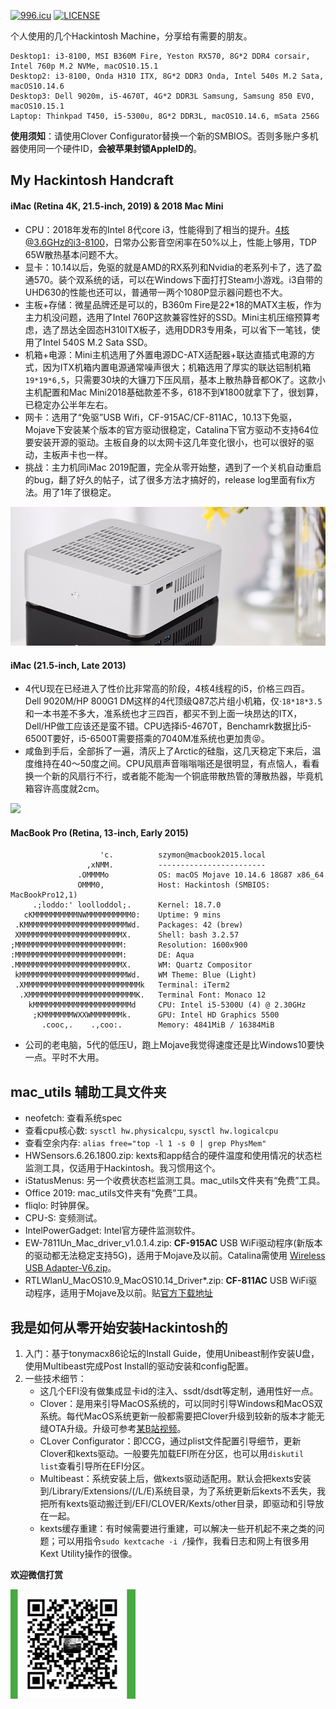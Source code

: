 
[![996.icu](https://img.shields.io/badge/link-996.icu-red.svg)](https://996.icu)
[![LICENSE](https://img.shields.io/badge/license-Anti%20996-blue.svg)](https://github.com/996icu/996.ICU/blob/master/LICENSE)

个人使用的几个Hackintosh Machine，分享给有需要的朋友。

```
Desktop1: i3-8100, MSI B360M Fire, Yeston RX570, 8G*2 DDR4 corsair, Intel 760p M.2 NVMe, macOS10.15.1
Desktop2: i3-8100, Onda H310 ITX, 8G*2 DDR3 Onda, Intel 540s M.2 Sata, macOS10.14.6
Desktop3: Dell 9020m, i5-4670T, 4G*2 DDR3L Samsung, Samsung 850 EVO, macOS10.15.1
Laptop: Thinkpad T450, i5-5300u, 8G*2 DDR3L, macOS10.14.6, mSata 256G
```

**使用须知**：请使用Clover Configurator替换一个新的SMBIOS。否则多账户多机器使用同一个硬件ID，**会被苹果封锁AppleID的**。

## My Hackintosh Handcraft
#### iMac (Retina 4K, 21.5-inch, 2019) & 2018 Mac Mini
- CPU：2018年发布的Intel 8代core i3，性能得到了相当的提升。4核@3.6GHz的i3-8100，日常办公影音空闲率在50%以上，性能上够用，TDP 65W散热基本问题不大。
- 显卡：10.14以后，免驱的就是AMD的RX系列和Nvidia的老系列卡了，选了盈通570。装个双系统的话，可以在Windows下面打打Steam小游戏。i3自带的UHD630的性能也还可以，普通带一两个1080P显示器问题也不大。
- 主板+存储：微星品牌还是可以的，B360m Fire是22*18的MATX主板，作为主力机没问题，选用了Intel 760P这款兼容性好的SSD。Mini主机压缩预算考虑，选了昂达全固态H310ITX板子，选用DDR3专用条，可以省下一笔钱，使用了Intel 540S M.2 Sata SSD。
- 机箱+电源：Mini主机选用了外置电源DC-ATX适配器+联达直插式电源的方式，因为ITX机箱内置电源通常噪声很大；机箱选用了厚实的联达铝制机箱`19*19*6,5`，只需要30块的大镰刀下压风扇，基本上散热静音都OK了。这款小主机配置和Mac Mini2018基础款差不多，618不到¥1800就拿下了，很划算，已稳定办公半年左右。
- 网卡：选用了“免驱”USB Wifi，CF-915AC/CF-811AC，10.13下免驱，Mojave下安装某个版本的官方驱动很稳定，Catalina下官方驱动不支持64位要安装开源的驱动。主板自身的以太网卡这几年变化很小，也可以很好的驱动，主板声卡也一样。
- 挑战：主力机同iMac 2019配置，完全从零开始整，遇到了一个关机自动重启的bug，翻了好久的帖子，试了很多方法才搞好的，release log里面有fix方法。用了1年了很稳定。

![](./L65_itx_case.png)

#### iMac (21.5-inch, Late 2013)
- 4代U现在已经进入了性价比非常高的阶段，4核4线程的i5，价格三四百。Dell 9020M/HP 800G1 DM这样的4代顶级Q87芯片组小机箱，仅·`18*18*3.5`和一本书差不多大，准系统也才三四百，都买不到上面一块昂达的ITX，Dell/HP做工应该还是蛮不错。CPU选择i5-4670T，Benchamrk数据比i5-6500T要好，i5-6500T需要搭乘的7040M准系统也更加贵😝。
- 咸鱼到手后，全部拆了一遍，清灰上了Arctic的硅脂，这几天稳定下来后，温度维持在40～50度之间。CPU风扇声音嗡嗡嗡还是很明显，有点恼人，看看换一个新的风扇行不行，或者能不能淘一个铜底带散热管的薄散热器，毕竟机箱容许高度就2cm。

![](https://static.chiphell.com/forum/201911/13/164831zex3mbkz96wmkj3k.jpg)

#### MacBook Pro (Retina, 13-inch, Early 2015)
```
                    'c.          szymon@macbook2015.local
                 ,xNMM.          ------------------------
               .OMMMMo           OS: macOS Mojave 10.14.6 18G87 x86_64
               OMMM0,            Host: Hackintosh (SMBIOS: MacBookPro12,1)
     .;loddo:' loolloddol;.      Kernel: 18.7.0
   cKMMMMMMMMMMNWMMMMMMMMMM0:    Uptime: 9 mins
 .KMMMMMMMMMMMMMMMMMMMMMMMWd.    Packages: 42 (brew)
 XMMMMMMMMMMMMMMMMMMMMMMMX.      Shell: bash 3.2.57
;MMMMMMMMMMMMMMMMMMMMMMMM:       Resolution: 1600x900
:MMMMMMMMMMMMMMMMMMMMMMMM:       DE: Aqua
.MMMMMMMMMMMMMMMMMMMMMMMMX.      WM: Quartz Compositor
 kMMMMMMMMMMMMMMMMMMMMMMMMWd.    WM Theme: Blue (Light)
 .XMMMMMMMMMMMMMMMMMMMMMMMMMMk   Terminal: iTerm2
  .XMMMMMMMMMMMMMMMMMMMMMMMMK.   Terminal Font: Monaco 12
    kMMMMMMMMMMMMMMMMMMMMMMd     CPU: Intel i5-5300U (4) @ 2.30GHz
     ;KMMMMMMMWXXWMMMMMMMk.      GPU: Intel HD Graphics 5500
       .cooc,.    .,coo:.        Memory: 4841MiB / 16384MiB
```
- 公司的老电脑，5代的低压U，跑上Mojave我觉得速度还是比Windows10要快一点。平时不大用。

## mac_utils 辅助工具文件夹
- neofetch: 查看系统spec
- 查看cpu核心数: `sysctl hw.physicalcpu`, `sysctl hw.logicalcpu`
- 查看空余内存: `alias free="top -l 1 -s 0 | grep PhysMem"`
- HWSensors.6.26.1800.zip: kexts和app结合的硬件温度和使用情况的状态栏监测工具，仅适用于Hackintosh。我习惯用这个。
- iStatusMenus: 另一个收费状态栏监测工具。mac_utils文件夹有“免费”工具。
- Office 2019: mac_utils文件夹有“免费”工具。
- fliqlo: 时钟屏保。
- CPU-S: 变频测试。
- IntelPowerGadget: Intel官方硬件监测软件。
- EW-7811Un_Mac_driver_v1.0.1.4.zip: **CF-915AC** USB WiFi驱动程序(新版本的驱动都无法稳定支持5G)，适用于Mojave及以前。Catalina需使用 [Wireless USB Adapter-V6.zip](https://github.com/chris1111/Wireless-USB-Adapter/releases)。
- RTLWlanU_MacOS10.9_MacOS10.14_Driver*.zip: **CF-811AC** USB WiFi驱动程序，适用于Mojave及以前。贴[官方下载地址](http://www.comfast.cn/index.php?m=content&c=index&a=show&catid=30&id=335)

## 我是如何从零开始安装Hackintosh的
1. 入门：基于tonymacx86论坛的Install Guide，使用Unibeast制作安装U盘，使用Multibeast完成Post Install的驱动安装和config配置。
2. 一些技术细节：
    - 这几个EFI没有做集成显卡id的注入、ssdt/dsdt等定制，通用性好一点。
    - Clover：是用来引导MacOS系统的，可以同时引导Windows和MacOS双系统。每代MacOS系统更新一般都需要把Clover升级到较新的版本才能无缝OTA升级。升级可参考[某B站视频](https://www.bilibili.com/video/av49751074?t=72)。
    - CLover Configurator：即CCG，通过plist文件配置引导细节，更新Clover和kexts驱动。一般要先加载EFI所在分区，也可以用`diskutil list`查看引导所在EFI分区。
    - Multibeast：系统安装上后，做kexts驱动适配用。默认会把kexts安装到/Library/Extensions/(/L/E)系统目录，为了系统更新后kexts不丢失，我把所有kexts驱动搬迁到/EFI/CLOVER/Kexts/other目录，即驱动和引导放在一起。
    - kexts缓存重建：有时候需要进行重建，可以解决一些开机起不来之类的问题；可以用指令`sudo kextcache -i /`操作，我看日志和网上有很多用Kext Utility操作的很像。



**欢迎微信打赏**

<img src="./WechatIMG3.jpeg" width="200">